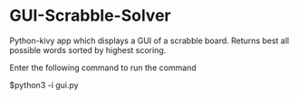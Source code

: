 # GUI-Scrabble-Solver
Python-kivy app which displays a GUI of a scrabble board. Returns best all possible words sorted by highest scoring.

Enter the following command to run the command

$python3 -i gui.py








